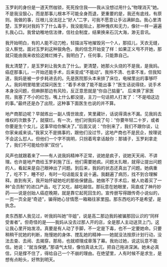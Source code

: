 玉罗刹的身份是一道天然枷锁，死死拴住我——我从没想过用什么“物理消灭”她。不是我没狠心，而是那事儿根本不可能全身而退，更重要的是，我还有底线，有原则。我做的事，压根儿没法冠上“好人”二字，可我不愿意让手沾满鲜血。我心里清楚，玉罗刹对我妈下了什么毒手，我没能阻止，那种愧疚和无力，像针一样一遍遍扎我心口。我曾幼稚地信法律，信社会制度，结果换来石沉大海，渺无音讯。

我开始明白，有的人能不动刀枪，轻描淡写地摧毁另一个人，那招儿，天衣无缝，没人察觉。面对玉罗刹这种狠角色，我的信念开始变了样：如果正义甩不开她，那就只能由我来收拾这摊烂摊子。我明白了，任何事，只能靠自己。

我太清楚了，是玉罗刹让我失去了什么。更清楚，她那火头烧的不是我，是我妈。癌症那事儿，一开始还能手术，后来变成“不能动”。我拎不清、也拿不准，但我知道，我妈是被一步步耗进去的。先是医院那头本来排了床位，电梯里出的事够吓人。我妈明里暗里试探问医生：“着手术做了能不能出事？”医生话说得绕，说手术本身没问题，但麻醉那边有风险，反正意思就是“你自己掂量”。
后来换了家医院，我塞了不小的红包，嘴上什么都没提，主刀一句话把人打发了：“不是咱这边的事。”最终还是办了出院，这种事下面医生也说的并不算。

地产商那边呢？早就练出一副人情世故皮，笑里藏针，话说得滴水不漏。见我妈去维权的次数多了，就摆烂。有一次，他们对我妈说了句：“你要年轻二十岁，或者你要是生个女儿，这事早给你解决了。”后面又说：“你别来了，我们不跟你谈，让你家亲戚来谈。”我家又不是搞事的，跟他们没过节，这地产商也不是民企，按理说不会这么怼人。但他们一个字不挑明，只拐着弯拿话敲你：那铺子，玉罗刹拿走了，我们不可能给你家“双份”。

风声也就跟着来了——有人说我妈精神不正常，说她是疯子，说她天天闹、不讲理。也许是地产商给玉罗刹施了压，他们需要她疯。问题太扎眼，就得让提出问题的人，看起来是自己眼神出了问题。到后来，我妈的状态还真出了问题。她病重了，吃不下，睡不好，有时一句话能反复说十遍。我翻遍了病历，找不到合理解释。直到有天，我开始怀疑她吃的那些保健品。她做不了手术后，被人劝着买了一种“会员制”的进口产品，吃了又吃，越吃越信。那玩意在她眼里，简直成了神丹妙药——说是创始人癌症晚期，就是靠它起死回生的。宣传册写得跟传奇小说似的，一页一页全是“奇迹”，骗得她心甘情愿一箱箱往家里囤。那东西吃的不是希望，是执念。

卖东西那人我见过，听我妈叫她“华姐”，说是高二那边我妈被骗那回认识的“同样受害者”。但奇怪的是——我妈从没去过那人开的店，全是那人主动送货上门。这让我心里开始发凉。真要是有人动了手脚，不一定是下毒，也不一定要她命。只要稍稍干扰她的判断，拖慢她的身体、搅乱她的精神——她就没法按原计划行动，没法去查、去闹、去揭穿。那局，也就顺理成章落了幕。我劝过她，说这玩意不能信。她说：“就当保健。”那语气太轻，像怕真话太沉，把自己拖进深渊。她未必真信，只是撑不住了，得给自己一个不崩的理由。在绝望里，人有时候不是求生，是想有点盼头，好熬到明天。